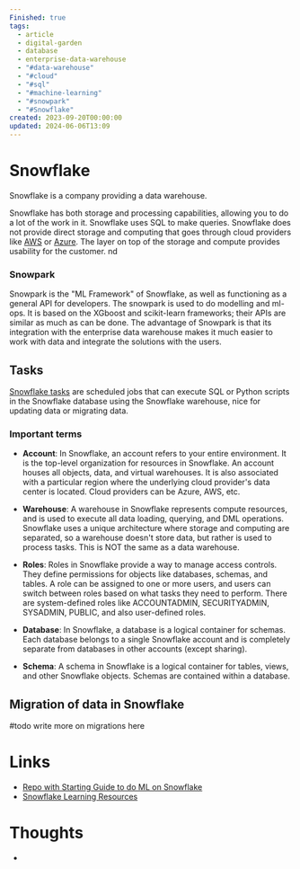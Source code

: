 ```yaml
---
Finished: true
tags:
  - article
  - digital-garden
  - database
  - enterprise-data-warehouse
  - "#data-warehouse"
  - "#cloud"
  - "#sql"
  - "#machine-learning"
  - "#snowpark"
  - "#Snowflake"
created: 2023-09-20T00:00:00
updated: 2024-06-06T13:09
---
```

# Snowflake

Snowflake is a company providing a data warehouse. 

Snowflake has both storage and processing capabilities, allowing you to do a lot of the work in it.  Snowflake uses SQL to make queries.  Snowflake does not provide direct storage and computing that goes through cloud providers like [AWS](../Cloud/AWS.md) or [Azure](../Cloud/Azure.md).  The layer on top of the storage and compute provides usability for the customer. 
nd


### Snowpark
Snowpark is the "ML Framework" of Snowflake, as well as functioning as a general API for developers. The snowpark is used to do modelling and ml-ops. It is based on the XGboost and scikit-learn frameworks; their APIs are similar as much as can be done. The advantage of Snowpark is that its integration with the enterprise data warehouse makes it much easier to work with data and integrate the solutions with the users.  

## Tasks
[Snowflake tasks](https://docs.snowflake.com/en/sql-reference/sql/create-task) are scheduled jobs that can execute SQL or Python scripts in the Snowflake database using the Snowflake warehouse, nice for updating data or migrating data. 



### Important terms 

- **Account**: In Snowflake, an account refers to your entire environment. It is the top-level organization for resources in Snowflake. An account houses all objects, data, and virtual warehouses. It is also associated with a particular region where the underlying cloud provider's data center is located. Cloud providers can be Azure, AWS, etc.
    
- **Warehouse**: A warehouse in Snowflake represents compute resources, and is used to execute all data loading, querying, and DML operations. Snowflake uses a unique architecture where storage and computing are separated, so a warehouse doesn't store data, but rather is used to process tasks. This is NOT the same as a data warehouse. 
    
- **Roles**: Roles in Snowflake provide a way to manage access controls. They define permissions for objects like databases, schemas, and tables. A role can be assigned to one or more users, and users can switch between roles based on what tasks they need to perform. There are system-defined roles like ACCOUNTADMIN, SECURITYADMIN, SYSADMIN, PUBLIC, and also user-defined roles.
    
- **Database**: In Snowflake, a database is a logical container for schemas. Each database belongs to a single Snowflake account and is completely separate from databases in other accounts (except sharing).
    
- **Schema**: A schema in Snowflake is a logical container for tables, views, and other Snowflake objects. Schemas are contained within a database.

## Migration of data in Snowflake 
#todo write more on migrations here 

# Links
- [Repo with Starting Guide to do ML on Snowflake](https://github.com/Snowflake-Labs/sfguide-getting-started-dataengineering-ml-snowpark-python/tree/main)
- [Snowflake Learning Resources](https://learn.snowflake.com/en/)

# Thoughts 
- 


